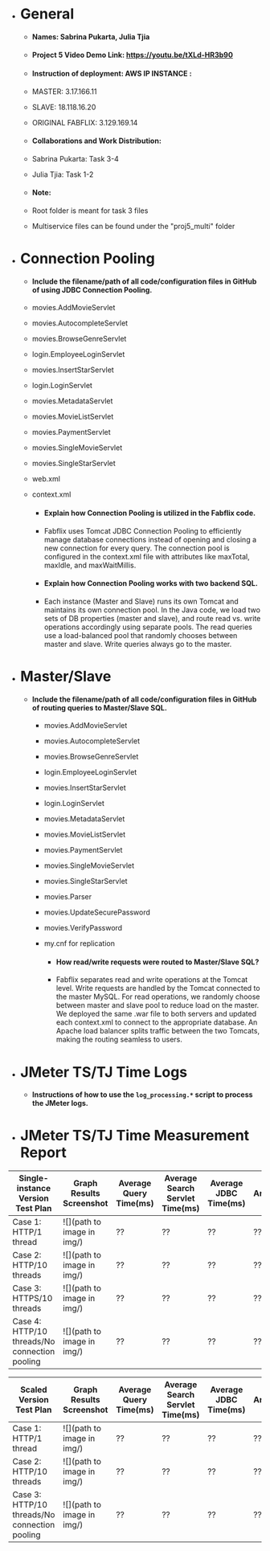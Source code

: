 - # General

    - #### Names: Sabrina Pukarta, Julia Tjia

    - #### Project 5 Video Demo Link: https://youtu.be/tXLd-HR3b90

    - #### Instruction of deployment: AWS IP INSTANCE : 
    - MASTER: 3.17.166.11
    - SLAVE: 18.118.16.20
    - ORIGINAL FABFLIX: 3.129.169.14

    - #### Collaborations and Work Distribution:
    - Sabrina Pukarta: Task 3-4
    - Julia Tjia: Task 1-2

    - #### Note:
    - Root folder is meant for task 3 files
    - Multiservice files can be found under the "proj5_multi" folder


- # Connection Pooling
    - #### Include the filename/path of all code/configuration files in GitHub of using JDBC Connection Pooling.
    - movies.AddMovieServlet
    - movies.AutocompleteServlet
    - movies.BrowseGenreServlet
    - login.EmployeeLoginServlet
    - movies.InsertStarServlet
    - login.LoginServlet
    - movies.MetadataServlet
    - movies.MovieListServlet
    - movies.PaymentServlet
    - movies.SingleMovieServlet
    - movies.SingleStarServlet 
    - web.xml
    - context.xml

        - #### Explain how Connection Pooling is utilized in the Fabflix code.
        - Fabflix uses Tomcat JDBC Connection Pooling to efficiently manage database connections instead of opening and closing a new connection for every query. The connection pool is configured in the context.xml file with attributes like maxTotal, maxIdle, and maxWaitMillis.

        - #### Explain how Connection Pooling works with two backend SQL.
        - Each instance (Master and Slave) runs its own Tomcat and maintains its own connection pool.
          In the Java code, we load two sets of DB properties (master and slave), and route read vs. write operations accordingly using separate pools.
          The read queries use a load-balanced pool that randomly chooses between master and slave. Write queries always go to the master.


- # Master/Slave
    - #### Include the filename/path of all code/configuration files in GitHub of routing queries to Master/Slave SQL.
      - movies.AddMovieServlet
      - movies.AutocompleteServlet
      - movies.BrowseGenreServlet
      - login.EmployeeLoginServlet
      - movies.InsertStarServlet
      - login.LoginServlet
      - movies.MetadataServlet
      - movies.MovieListServlet
      - movies.PaymentServlet
      - movies.SingleMovieServlet
      - movies.SingleStarServlet
      - movies.Parser
      - movies.UpdateSecurePassword
      - movies.VerifyPassword
      - my.cnf for replication

        - #### How read/write requests were routed to Master/Slave SQL?
        - Fabflix separates read and write operations at the Tomcat level. Write requests are handled by the Tomcat connected to the master MySQL. For read operations, we randomly choose between master and slave pool to reduce load on the master.
          We deployed the same .war file to both servers and updated each context.xml to connect to the appropriate database. An Apache load balancer splits traffic between the two Tomcats, making the routing seamless to users.


- # JMeter TS/TJ Time Logs
    - #### Instructions of how to use the `log_processing.*` script to process the JMeter logs.


- # JMeter TS/TJ Time Measurement Report

| **Single-instance Version Test Plan**          | **Graph Results Screenshot** | **Average Query Time(ms)** | **Average Search Servlet Time(ms)** | **Average JDBC Time(ms)** | **Analysis** |
|------------------------------------------------|------------------------------|----------------------------|-------------------------------------|---------------------------|--------------|
| Case 1: HTTP/1 thread                          | ![](path to image in img/)   | ??                         | ??                                  | ??                        | ??           |
| Case 2: HTTP/10 threads                        | ![](path to image in img/)   | ??                         | ??                                  | ??                        | ??           |
| Case 3: HTTPS/10 threads                       | ![](path to image in img/)   | ??                         | ??                                  | ??                        | ??           |
| Case 4: HTTP/10 threads/No connection pooling  | ![](path to image in img/)   | ??                         | ??                                  | ??                        | ??           |

| **Scaled Version Test Plan**                   | **Graph Results Screenshot** | **Average Query Time(ms)** | **Average Search Servlet Time(ms)** | **Average JDBC Time(ms)** | **Analysis** |
|------------------------------------------------|------------------------------|----------------------------|-------------------------------------|---------------------------|--------------|
| Case 1: HTTP/1 thread                          | ![](path to image in img/)   | ??                         | ??                                  | ??                        | ??           |
| Case 2: HTTP/10 threads                        | ![](path to image in img/)   | ??                         | ??                                  | ??                        | ??           |
| Case 3: HTTP/10 threads/No connection pooling  | ![](path to image in img/)   | ??                         | ??                                  | ??                        | ??           |
